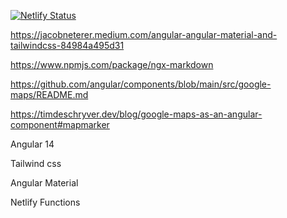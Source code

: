 [![Netlify Status](https://api.netlify.com/api/v1/badges/7da29450-d489-4c59-9c2e-61d0cc5f52f0/deploy-status)](https://app.netlify.com/sites/new-schlosswochen/deploys)

https://jacobneterer.medium.com/angular-angular-material-and-tailwindcss-84984a495d31

https://www.npmjs.com/package/ngx-markdown

https://github.com/angular/components/blob/main/src/google-maps/README.md

https://timdeschryver.dev/blog/google-maps-as-an-angular-component#mapmarker

Angular 14

Tailwind css

Angular Material

Netlify Functions
